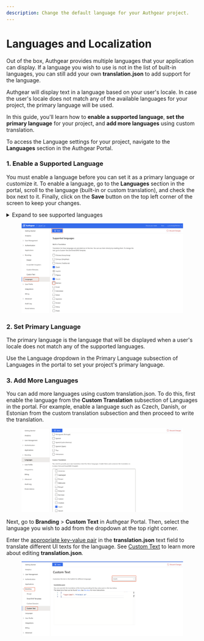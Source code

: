 ```yaml
---
description: Change the default language for your Authgear project.
---
```


# Languages and Localization

Out of the box, Authgear provides multiple languages that your application can display. If a language you wish to use is not in the list of built-in languages, you can still add your own **translation.json** to add support for the language.

Authgear will display text in a language based on your user's locale. In case the user's locale does not match any of the available languages for your project, the primary language will be used.

In this guide, you'll learn how to **enable a supported language**, **set the primary language** for your project, and **add more languages** using custom translation.

To access the Language settings for your project, navigate to the **Languages** section in the Authgear Portal.

### 1. Enable a Supported Language

You must enable a language before you can set it as a primary language or customize it. To enable a language, go to the **Languages** section in the portal, scroll to the language (built-in or custom translation), and check the box next to it. Finally, click on the **Save** button on the top left corner of the screen to keep your changes.

<details>

<summary>Expand to see supported languages</summary>



**Built-in Translation**&#x20;

Translations for these languages are provided out of the box.

* Chinese (Hong Kong)
* Chinese (Simplified)
* Chinese (Traditional)
* Dutch
* English
* Filipino
* French
* German
* Greek
* Indonesian
* Italian
* Japanese
* Korean
* Malay
* Polish
* Portuguese
* Portuguese (Brazil)
* Portuguese (Portugal)
* Spanish
* Spanish (Latin America)
* Spanish (Spain)
* Thai
* Vietnamese

**Custom Translation**&#x20;

Requires you to provide your own translation. Enable a language and customize the translation in Custom Text and Email/SMS Template.

* Afrikaans
* Amharic
* Arabic
* Armenian
* Azerbaijani
* Basque
* Belarusian
* Bengali
* Bulgarian
* Burmese
* Catalan
* Croatian
* Czech
* Danish
* Estonian
* Finnish
* Galician
* Georgian
* Hindi
* Hungarian
* Icelandic
* Kannada
* Khmer
* Kyrgyz
* Lao
* Latvian
* Lithuanian
* Macedonian
* Malayalam
* Marathi
* Mongolian
* Nepali
* Norwegian
* Persian
* Romanian
* Russian
* Serbian
* Sinhala
* Slovak
* Slovenian
* Swahili
* Swedish
* Tamil
* Telugu
* Turkish
* Ukrainian
* Zulu

</details>

<figure><img src="../../.gitbook/assets/authgear-languages.png" alt=""><figcaption></figcaption></figure>

### 2. Set Primary Language

The primary language is the language that will be displayed when a user's locale does not match any of the supported languages.

Use the Language dropdown in the Primary Language subsection of Languages in the portal to set your project's primary language.

### 3. Add More Languages

You can add more languages using custom translation.json. To do this, first enable the language from the **Custom Translation** subsection of Languages in the portal. For example, enable a language such as Czech, Danish, or Estonian from the custom translation subsection and then proceed to write the translation.

<figure><img src="../../.gitbook/assets/authgear-custom-language-list.png" alt=""><figcaption></figcaption></figure>

Next, go to **Branding** > **Custom Text** in Authgear Portal. Then, select the language you wish to add from the dropdown at the top right corner.

Enter the [appropriate key-value pair](https://github.com/authgear/authgear-server/blob/2a6f1bfbb9b8/resources/authgear/templates/en/translation.json) in the **translation.json** text field to translate different UI texts for the language. See [Custom Text](../ui-customization/built-in-ui/localization.md) to learn more about editing **translation.json**.

<figure><img src="../../.gitbook/assets/authgear-custom-text-cz-example.png" alt=""><figcaption></figcaption></figure>
